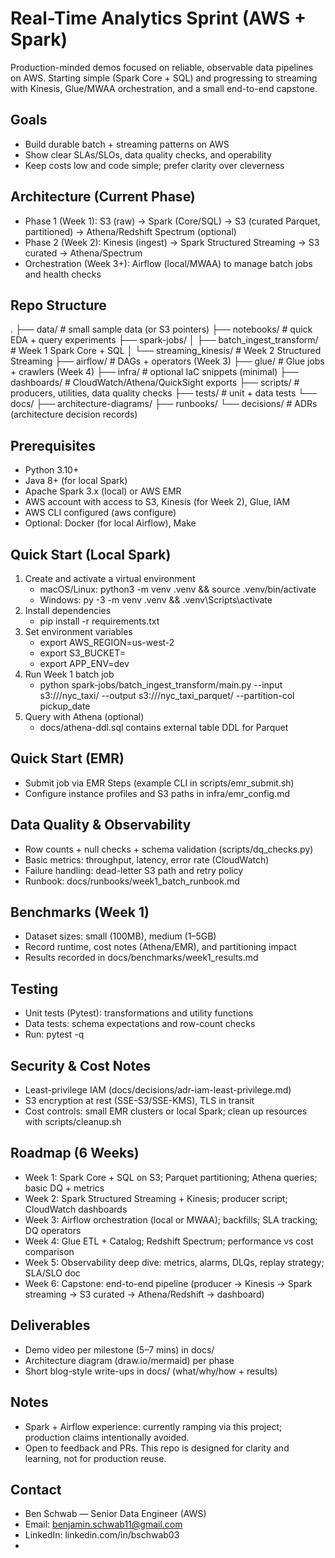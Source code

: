 # Real-Time Analytics Sprint (AWS + Spark)

Production-minded demos focused on reliable, observable data pipelines on AWS. Starting simple (Spark Core + SQL) and progressing to streaming with Kinesis, Glue/MWAA orchestration, and a small end-to-end capstone.

## Goals
- Build durable batch + streaming patterns on AWS
- Show clear SLAs/SLOs, data quality checks, and operability
- Keep costs low and code simple; prefer clarity over cleverness

## Architecture (Current Phase)
- Phase 1 (Week 1): S3 (raw) -> Spark (Core/SQL) -> S3 (curated Parquet, partitioned) -> Athena/Redshift Spectrum (optional)
- Phase 2 (Week 2): Kinesis (ingest) -> Spark Structured Streaming -> S3 curated -> Athena/Spectrum
- Orchestration (Week 3+): Airflow (local/MWAA) to manage batch jobs and health checks

## Repo Structure
.
├── data/                         # small sample data (or S3 pointers)
├── notebooks/                    # quick EDA + query experiments
├── spark-jobs/
│   ├── batch_ingest_transform/   # Week 1 Spark Core + SQL
│   └── streaming_kinesis/        # Week 2 Structured Streaming
├── airflow/                      # DAGs + operators (Week 3)
├── glue/                         # Glue jobs + crawlers (Week 4)
├── infra/                        # optional IaC snippets (minimal)
├── dashboards/                   # CloudWatch/Athena/QuickSight exports
├── scripts/                      # producers, utilities, data quality checks
├── tests/                        # unit + data tests
└── docs/
    ├── architecture-diagrams/
    ├── runbooks/
    └── decisions/                # ADRs (architecture decision records)

## Prerequisites
- Python 3.10+
- Java 8+ (for local Spark)
- Apache Spark 3.x (local) or AWS EMR
- AWS account with access to S3, Kinesis (for Week 2), Glue, IAM
- AWS CLI configured (aws configure)
- Optional: Docker (for local Airflow), Make

## Quick Start (Local Spark)
1) Create and activate a virtual environment
   - macOS/Linux: python3 -m venv .venv && source .venv/bin/activate
   - Windows: py -3 -m venv .venv && .venv\Scripts\activate
2) Install dependencies
   - pip install -r requirements.txt
3) Set environment variables
   - export AWS_REGION=us-west-2
   - export S3_BUCKET=<your-bucket-name>
   - export APP_ENV=dev
4) Run Week 1 batch job
   - python spark-jobs/batch_ingest_transform/main.py --input s3://<raw-bucket>/nyc_taxi/ --output s3://<curated-bucket>/nyc_taxi_parquet/ --partition-col pickup_date
5) Query with Athena (optional)
   - docs/athena-ddl.sql contains external table DDL for Parquet

## Quick Start (EMR)
- Submit job via EMR Steps (example CLI in scripts/emr_submit.sh)
- Configure instance profiles and S3 paths in infra/emr_config.md

## Data Quality & Observability
- Row counts + null checks + schema validation (scripts/dq_checks.py)
- Basic metrics: throughput, latency, error rate (CloudWatch)
- Failure handling: dead-letter S3 path and retry policy
- Runbook: docs/runbooks/week1_batch_runbook.md

## Benchmarks (Week 1)
- Dataset sizes: small (100MB), medium (1–5GB)
- Record runtime, cost notes (Athena/EMR), and partitioning impact
- Results recorded in docs/benchmarks/week1_results.md

## Testing
- Unit tests (Pytest): transformations and utility functions
- Data tests: schema expectations and row-count checks
- Run: pytest -q

## Security & Cost Notes
- Least-privilege IAM (docs/decisions/adr-iam-least-privilege.md)
- S3 encryption at rest (SSE-S3/SSE-KMS), TLS in transit
- Cost controls: small EMR clusters or local Spark; clean up resources with scripts/cleanup.sh

## Roadmap (6 Weeks)
- Week 1: Spark Core + SQL on S3; Parquet partitioning; Athena queries; basic DQ + metrics
- Week 2: Spark Structured Streaming + Kinesis; producer script; CloudWatch dashboards
- Week 3: Airflow orchestration (local or MWAA); backfills; SLA tracking; DQ operators
- Week 4: Glue ETL + Catalog; Redshift Spectrum; performance vs cost comparison
- Week 5: Observability deep dive: metrics, alarms, DLQs, replay strategy; SLA/SLO doc
- Week 6: Capstone: end-to-end pipeline (producer -> Kinesis -> Spark streaming -> S3 curated -> Athena/Redshift -> dashboard)

## Deliverables
- Demo video per milestone (5–7 mins) in docs/
- Architecture diagram (draw.io/mermaid) per phase
- Short blog-style write-ups in docs/ (what/why/how + results)

## Notes
- Spark + Airflow experience: currently ramping via this project; production claims intentionally avoided.
- Open to feedback and PRs. This repo is designed for clarity and learning, not for production reuse.

## Contact
- Ben Schwab — Senior Data Engineer (AWS)
- Email: benjamin.schwab11@gmail.com
- LinkedIn: linkedin.com/in/bschwab03
- 
